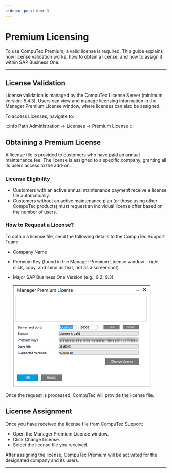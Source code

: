 ```yaml
---
sidebar_position: 3
---
```


# Premium Licensing

To use CompuTec Premium, a valid license is required. This guide explains how license validation works, how to obtain a license, and how to assign it within SAP Business One.

---

## License Validation

License validation is managed by the CompuTec License Server (minimum version: 5.4.3). Users can view and manage licensing information in the Manager Premium License window, where licenses can also be assigned.

To access Licenses, navigate to:

:::info Path
Administration → Licenses → Premium License
:::

## Obtaining a Premium License

A license file is provided to customers who have paid an annual maintenance fee. The license is assigned to a specific company, granting all its users access to the add-on.

### License Eligibility

- Customers with an active annual maintenance payment receive a license file automatically.
- Customers without an active maintenance plan (or those using other CompuTec products) must request an individual license offer based on the number of users.

### How to Request a License?

To obtain a license file, send the following details to the CompuTec Support Team:

- Company Name
- Premium Key (found in the Manager Premium License window – right-click, copy, and send as text, not as a screenshot)
- Major SAP Business One Version (e.g., 9.2, 9.3)

    ![Premium Licensing](./media/premium-license.png)

Once the request is processed, CompuTec will provide the license file.

## License Assignment

Once you have received the license file from CompuTec Support:

- Open the Manager Premium License window.
- Click Change License.
- Select the license file you received.

After assigning the license, CompuTec Premium will be activated for the designated company and its users.

---
